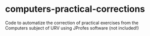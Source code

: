 # computers-practical-corrections
Code to automatize the correction of practical exercises from the Computers subject of URV using JProfes software (not included!)

